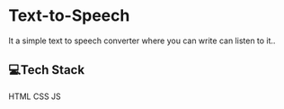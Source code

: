 # Text-to-Speech
It a simple text to speech converter where you can write can listen to it..

## 💻Tech Stack
HTML CSS JS
